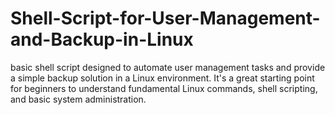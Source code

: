 # Shell-Script-for-User-Management-and-Backup-in-Linux
basic shell script designed to automate user management tasks and provide a simple backup solution in a Linux environment. It's a great starting point for beginners to understand fundamental Linux commands, shell scripting, and basic system administration.
